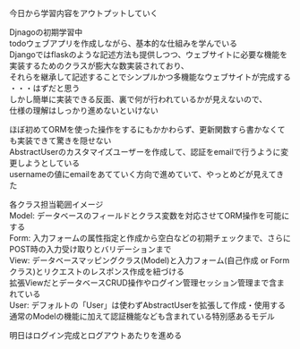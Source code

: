 今日から学習内容をアウトプットしていく  

Djnagoの初期学習中  
todoウェブアプリを作成しながら、基本的な仕組みを学んでいる  
Djangoではflaskのような記述方法も提供しつつ、ウェブサイトに必要な機能を実装するためのクラスが膨大な数実装されており、  
それらを継承して記述することでシンプルかつ多機能なウェブサイトが完成する  
・・・はずだと思う  
しかし簡単に実装できる反面、裏で何が行われているかが見えないので、  
仕様の理解はしっかり進めないといけない  

ほぼ初めてORMを使った操作をするにもかかわらず、更新関数すら書かなくても実装できて驚きを隠せない  
AbstractUserのカスタマイズユーザーを作成して、認証をemailで行うように変更しようとしている  
usernameの値にemailをあてていく方向で進めていて、やっとめどが見えてきた  

各クラス担当範囲イメージ  
Model: データベースのフィールドとクラス変数を対応させてORM操作を可能にする  
Form: 入力フォームの属性指定と作成から空白などの初期チェックまで、さらにPOST時の入力受け取りとバリデーションまで  
View: データベースマッピングクラス(Model)と入力フォーム(自己作成 or Formクラス)とリクエストのレスポンス作成を紐づける  
拡張ViewだとデータベースCRUD操作やログイン管理セッション管理まで含まれている  
User: デフォルトの「User」は使わずAbstractUserを拡張して作成・使用する  
通常のModelの機能に加えて認証機能なども含まれている特別感あるモデル  

明日はログイン完成とログアウトあたりを進める